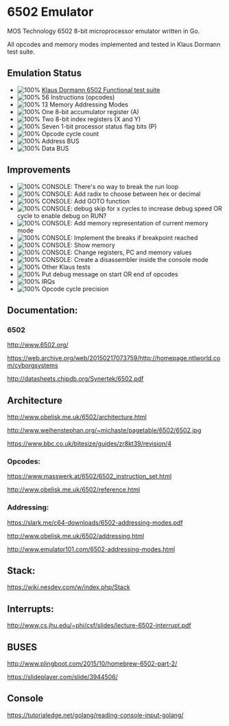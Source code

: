 # 6502 Emulator

MOS Technology 6502 8-bit microprocessor emulator written in Go.

All opcodes and memory modes implemented and tested in Klaus Dormann test suite.

## Emulation Status

* ![100%](https://progress-bar.dev/100) [Klaus Dormann 6502 Functional test suite](https://github.com/Klaus2m5/6502_65C02_functional_tests)
* ![100%](https://progress-bar.dev/100) 56 Instructions (opcodes)
* ![100%](https://progress-bar.dev/100) 13 Memory Addressing Modes
* ![100%](https://progress-bar.dev/100) One 8-bit accumulator register (A)
* ![100%](https://progress-bar.dev/100) Two 8-bit index registers (X and Y)
* ![100%](https://progress-bar.dev/100) Seven 1-bit processor status flag bits (P)
* ![100%](https://progress-bar.dev/100) Opcode cycle count
* ![100%](https://progress-bar.dev/100) Address BUS
* ![100%](https://progress-bar.dev/100) Data BUS


## Improvements

* ![100%](https://progress-bar.dev/0) CONSOLE: There's no way to break the run loop
* ![100%](https://progress-bar.dev/0) CONSOLE: Add radix to choose between hex or decimal
* ![100%](https://progress-bar.dev/0) CONSOLE: Add GOTO function
* ![100%](https://progress-bar.dev/0) CONSOLE: debug skip for x cycles to increase debug speed OR cycle to enable debug on RUN?
* ![100%](https://progress-bar.dev/0) CONSOLE: Add memory representation of current memory mode
* ![100%](https://progress-bar.dev/0) CONSOLE: Implement the breaks if breakpoint reached
* ![100%](https://progress-bar.dev/0) CONSOLE: Show memory
* ![100%](https://progress-bar.dev/0) CONSOLE: Change registers, PC and memory values
* ![100%](https://progress-bar.dev/25) CONSOLE: Create a disassembler inside the console mode
* ![100%](https://progress-bar.dev/0) Other Klaus tests
* ![100%](https://progress-bar.dev/0) Put debug message on start OR end of opcodes
* ![100%](https://progress-bar.dev/0) IRQs
* ![100%](https://progress-bar.dev/0) Opcode cycle precision


## Documentation:

### 6502

http://www.6502.org/

https://web.archive.org/web/20150217073759/http://homepage.ntlworld.com/cyborgsystems

http://datasheets.chipdb.org/Synertek/6502.pdf

## Architecture

http://www.obelisk.me.uk/6502/architecture.html

http://www.weihenstephan.org/~michaste/pagetable/6502/6502.jpg

https://www.bbc.co.uk/bitesize/guides/zr8kt39/revision/4


### Opcodes:

https://www.masswerk.at/6502/6502_instruction_set.html

http://www.obelisk.me.uk/6502/reference.html

### Addressing:

https://slark.me/c64-downloads/6502-addressing-modes.pdf

http://www.obelisk.me.uk/6502/addressing.html

http://www.emulator101.com/6502-addressing-modes.html

## Stack:

https://wiki.nesdev.com/w/index.php/Stack

## Interrupts:

http://www.cs.jhu.edu/~phi/csf/slides/lecture-6502-interrupt.pdf


## BUSES

http://www.plingboot.com/2015/10/homebrew-6502-part-2/

https://slideplayer.com/slide/3944506/

## Console

https://tutorialedge.net/golang/reading-console-input-golang/





 

